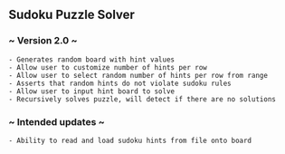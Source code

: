 ## Sudoku Puzzle Solver

### ~ Version 2.0 ~

    - Generates random board with hint values
    - Allow user to customize number of hints per row
    - Allow user to select random number of hints per row from range
    - Asserts that random hints do not violate sudoku rules
    - Allow user to input hint board to solve
    - Recursively solves puzzle, will detect if there are no solutions

### ~ Intended updates ~

    - Ability to read and load sudoku hints from file onto board
